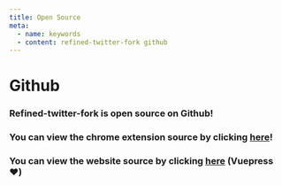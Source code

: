 ```yaml
---
title: Open Source
meta:
  - name: keywords
  - content: refined-twitter-fork github
---
```


# Github

### Refined-twitter-fork is open source on Github!
### You can view the chrome extension source by clicking [here](https://github.com/ItsRevolt/refined-twitter)!
### You can view the website source by clicking [here](https://github.com/ItsRevolt/refined-twitter-fork-site) (Vuepress :heart:)